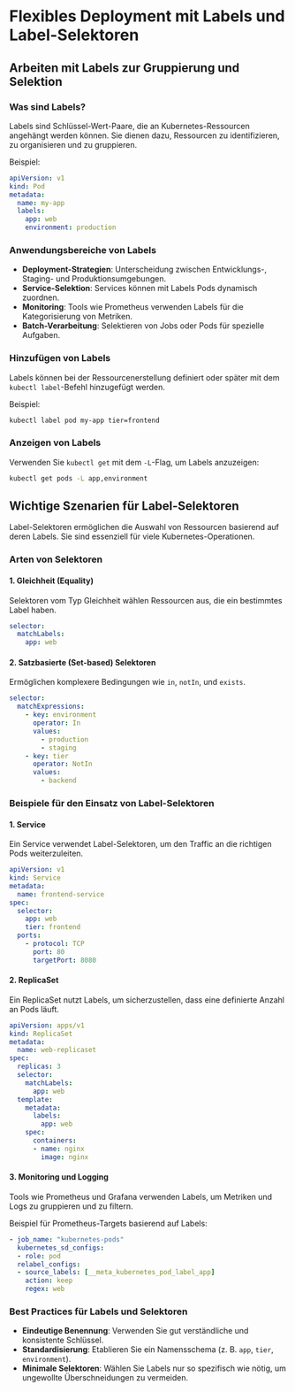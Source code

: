
# Flexibles Deployment mit Labels und Label-Selektoren
## Arbeiten mit Labels zur Gruppierung und Selektion

### Was sind Labels?
Labels sind Schlüssel-Wert-Paare, die an Kubernetes-Ressourcen angehängt werden können. Sie dienen dazu, Ressourcen zu identifizieren, zu organisieren und zu gruppieren.

Beispiel:
```yaml
apiVersion: v1
kind: Pod
metadata:
  name: my-app
  labels:
    app: web
    environment: production
```

### Anwendungsbereiche von Labels
- **Deployment-Strategien**: Unterscheidung zwischen Entwicklungs-, Staging- und Produktionsumgebungen.
- **Service-Selektion**: Services können mit Labels Pods dynamisch zuordnen.
- **Monitoring**: Tools wie Prometheus verwenden Labels für die Kategorisierung von Metriken.
- **Batch-Verarbeitung**: Selektieren von Jobs oder Pods für spezielle Aufgaben.

### Hinzufügen von Labels
Labels können bei der Ressourcenerstellung definiert oder später mit dem `kubectl label`-Befehl hinzugefügt werden.

Beispiel:
```bash
kubectl label pod my-app tier=frontend
```

### Anzeigen von Labels
Verwenden Sie `kubectl get` mit dem `-L`-Flag, um Labels anzuzeigen:
```bash
kubectl get pods -L app,environment
```

## Wichtige Szenarien für Label-Selektoren

Label-Selektoren ermöglichen die Auswahl von Ressourcen basierend auf deren Labels. Sie sind essenziell für viele Kubernetes-Operationen.

### Arten von Selektoren

#### 1. **Gleichheit (Equality)**
Selektoren vom Typ Gleichheit wählen Ressourcen aus, die ein bestimmtes Label haben.
```yaml
selector:
  matchLabels:
    app: web
```

#### 2. **Satzbasierte (Set-based) Selektoren**
Ermöglichen komplexere Bedingungen wie `in`, `notIn`, und `exists`.
```yaml
selector:
  matchExpressions:
    - key: environment
      operator: In
      values:
        - production
        - staging
    - key: tier
      operator: NotIn
      values:
        - backend
```

### Beispiele für den Einsatz von Label-Selektoren

#### 1. **Service**
Ein Service verwendet Label-Selektoren, um den Traffic an die richtigen Pods weiterzuleiten.
```yaml
apiVersion: v1
kind: Service
metadata:
  name: frontend-service
spec:
  selector:
    app: web
    tier: frontend
  ports:
    - protocol: TCP
      port: 80
      targetPort: 8080
```

#### 2. **ReplicaSet**
Ein ReplicaSet nutzt Labels, um sicherzustellen, dass eine definierte Anzahl an Pods läuft.
```yaml
apiVersion: apps/v1
kind: ReplicaSet
metadata:
  name: web-replicaset
spec:
  replicas: 3
  selector:
    matchLabels:
      app: web
  template:
    metadata:
      labels:
        app: web
    spec:
      containers:
      - name: nginx
        image: nginx
```

#### 3. **Monitoring und Logging**
Tools wie Prometheus und Grafana verwenden Labels, um Metriken und Logs zu gruppieren und zu filtern.

Beispiel für Prometheus-Targets basierend auf Labels:
```yaml
- job_name: "kubernetes-pods"
  kubernetes_sd_configs:
  - role: pod
  relabel_configs:
  - source_labels: [__meta_kubernetes_pod_label_app]
    action: keep
    regex: web
```

### Best Practices für Labels und Selektoren
- **Eindeutige Benennung**: Verwenden Sie gut verständliche und konsistente Schlüssel.
- **Standardisierung**: Etablieren Sie ein Namensschema (z. B. `app`, `tier`, `environment`).
- **Minimale Selektoren**: Wählen Sie Labels nur so spezifisch wie nötig, um ungewollte Überschneidungen zu vermeiden.
